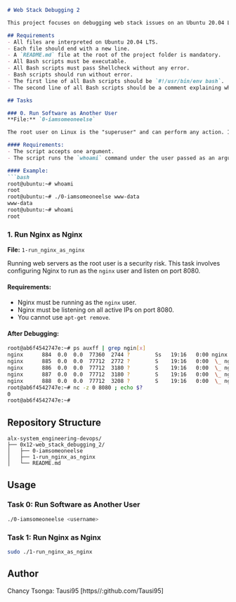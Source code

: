 ```markdown
# Web Stack Debugging 2

This project focuses on debugging web stack issues on an Ubuntu 20.04 LTS server. The tasks involve running software as another user and configuring Nginx to run under a non-root user.

## Requirements
- All files are interpreted on Ubuntu 20.04 LTS.
- Each file should end with a new line.
- A `README.md` file at the root of the project folder is mandatory.
- All Bash scripts must be executable.
- All Bash scripts must pass Shellcheck without any error.
- Bash scripts should run without error.
- The first line of all Bash scripts should be `#!/usr/bin/env bash`.
- The second line of all Bash scripts should be a comment explaining what the script does.

## Tasks

### 0. Run Software as Another User
**File:** `0-iamsomeoneelse`

The root user on Linux is the "superuser" and can perform any action. It is good practice to avoid being logged in as the root user to prevent accidental commands that could cause system-wide issues. This task involves writing a Bash script to run the `whoami` command as a different user.

#### Requirements:
- The script accepts one argument.
- The script runs the `whoami` command under the user passed as an argument.

#### Example:
```bash
root@ubuntu:~# whoami
root
root@ubuntu:~# ./0-iamsomeoneelse www-data
www-data
root@ubuntu:~# whoami
root
```

### 1. Run Nginx as Nginx
**File:** `1-run_nginx_as_nginx`

Running web servers as the root user is a security risk. This task involves configuring Nginx to run as the `nginx` user and listen on port 8080.

#### Requirements:
- Nginx must be running as the `nginx` user.
- Nginx must be listening on all active IPs on port 8080.
- You cannot use `apt-get remove`.

#### After Debugging:
```bash
root@ab6f4542747e:~# ps auxff | grep ngin[x]
nginx      884  0.0  0.0  77360  2744 ?        Ss   19:16   0:00 nginx: master process /usr/sbin/nginx
nginx      885  0.0  0.0  77712  2772 ?        S    19:16   0:00  \_ nginx: worker process
nginx      886  0.0  0.0  77712  3180 ?        S    19:16   0:00  \_ nginx: worker process
nginx      887  0.0  0.0  77712  3180 ?        S    19:16   0:00  \_ nginx: worker process
nginx      888  0.0  0.0  77712  3208 ?        S    19:16   0:00  \_ nginx: worker process
root@ab6f4542747e:~# nc -z 0 8080 ; echo $?
0
root@ab6f4542747e:~#
```

## Repository Structure
```
alx-system_engineering-devops/
├── 0x12-web_stack_debugging_2/
│   ├── 0-iamsomeoneelse
│   ├── 1-run_nginx_as_nginx
│   └── README.md
```

## Usage
### Task 0: Run Software as Another User
```bash
./0-iamsomeoneelse <username>
```

### Task 1: Run Nginx as Nginx
```bash
sudo ./1-run_nginx_as_nginx
```


## Author
Chancy Tsonga: Tausi95 [https//:github.com/Tausi95]
